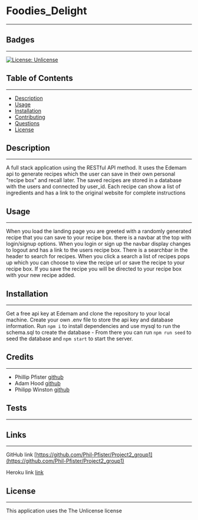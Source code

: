 # Foodies_Delight
  -------------------
  ## Badges
  -------------------
  [![License: Unlicense](https://img.shields.io/badge/license-Unlicense-blue.svg)](http://unlicense.org/)  
  ## Table of Contents  
  ----------------------
  - [Description](#description) 
  - [Usage](#usage)  
  - [Installation](#installation)   
  - [Contributing](#contributing)  
  - [Questions](#questions)
  - [License](#license)
    

  ## Description  
  -------------------
  A full stack application using the RESTful API method. It uses the  Edemam api to generate recipes which the user can save in their own personal "recipe box" and recall later.  The saved recipes are stored in a database with the users and connected by user_id.  Each recipe can show a list of ingredients and has a link to the original website for complete instructions

  ## Usage  
  ------------
  When you load the landing page you are greeted with a randomly generated recipe that you can save to your recipe box.  there is a navbar at the top with login/signup options. When you login or sign up the navbar display changes to logout and has a link to the users recipe box. There is a searchbar in the header to search for recipes.  When you click a search a list of recipes pops up which you can choose to view the recipe url or save the recipe to your recipe box.  If you save the recipe you will be directed to your recipe box with your new recipe added. 
 
  ## Installation  
  -------------------
  Get a free api key at Edemam and clone the repository to your local machine. Create your own .env file to store the api key and database information. Run `npm i` to install dependencies and use mysql to run the schema.sql to create the database - From there you can run `npm run seed` to seed the database and `npm start` to start the server.

  ## Credits 
  ------------------
  - Phillip Pfister [github](https://github.com/Phil-Pfister)
  - Adam Hood  [github](https://github.com/adamhood15)
  - Philipp Winston  [github](https://github.com/PhilippWinston)

  ## Tests
  ------------------

  ## Links
  ------------------
  GitHub link [https://github.com/Phil-Pfister/Project2_group1](https://github.com/Phil-Pfister/Project2_group1)

  Heroku link [link](link)


  
  ## License 
-------------- 
This application uses the The Unlicense license
  

